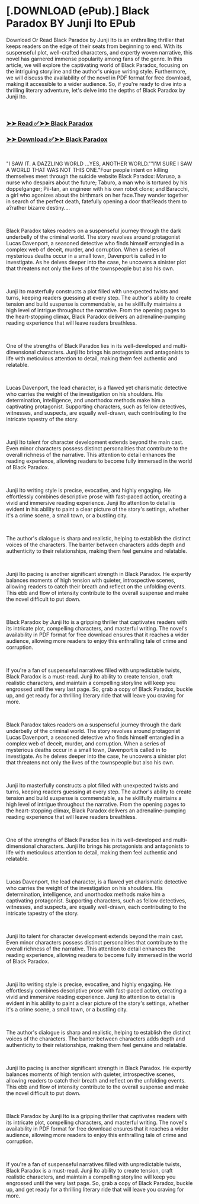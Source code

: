 # [.DOWNLOAD (ePub).] Black Paradox BY Junji Ito EPub

<p>Download Or Read Black Paradox by Junji Ito is an enthralling thriller that keeps readers on the edge of their seats from beginning to end. With its suspenseful plot, well-crafted characters, and expertly woven narrative, this novel has garnered immense popularity among fans of the genre. In this article, we will explore the captivating world of Black Paradox, focusing on the intriguing storyline and the author's unique writing style. Furthermore, we will discuss the availability of the novel in PDF format for free download, making it accessible to a wider audience. So, if you're ready to dive into a thrilling literary adventure, let's delve into the depths of Black Paradox by Junji Ito.</p>
<p>&nbsp;</p>

### [➤➤ Read ✅➤➤ Black Paradox](https://realpdfbooksdrive.blogspot.com/id/60433186)

### [➤➤ Download ✅➤➤ Black Paradox](https://realpdfbooksdrive.blogspot.com/id/60433186)

<p>&nbsp;</p>
<p>"I SAW IT. A DAZZLING WORLD ...YES, ANOTHER WORLD.""I'M SURE I SAW A WORLD THAT WAS NOT THIS ONE."Four people intent on killing themselves meet through the suicide website Black Paradox: Maruso, a nurse who despairs about the future; Taburo, a man who is tortured by his doppelganger; Pii-tan, an engineer with his own robot clone; and Baracchi, a girl who agonizes about the birthmark on her face.They wander together in search of the perfect death, fatefully opening a door that?leads them to a?rather bizarre destiny....</p>
<p>&nbsp;</p>
<p>Black Paradox takes readers on a suspenseful journey through the dark underbelly of the criminal world. The story revolves around protagonist Lucas Davenport, a seasoned detective who finds himself entangled in a complex web of deceit, murder, and corruption. When a series of mysterious deaths occur in a small town, Davenport is called in to investigate. As he delves deeper into the case, he uncovers a sinister plot that threatens not only the lives of the townspeople but also his own.</p>
<p>&nbsp;</p>
<p>Junji Ito masterfully constructs a plot filled with unexpected twists and turns, keeping readers guessing at every step. The author's ability to create tension and build suspense is commendable, as he skillfully maintains a high level of intrigue throughout the narrative. From the opening pages to the heart-stopping climax, Black Paradox delivers an adrenaline-pumping reading experience that will leave readers breathless.</p>
<p>&nbsp;</p>
<p>One of the strengths of Black Paradox lies in its well-developed and multi-dimensional characters. Junji Ito brings his protagonists and antagonists to life with meticulous attention to detail, making them feel authentic and relatable.</p>
<p>&nbsp;</p>
<p>Lucas Davenport, the lead character, is a flawed yet charismatic detective who carries the weight of the investigation on his shoulders. His determination, intelligence, and unorthodox methods make him a captivating protagonist. Supporting characters, such as fellow detectives, witnesses, and suspects, are equally well-drawn, each contributing to the intricate tapestry of the story.</p>
<p>&nbsp;</p>
<p>Junji Ito talent for character development extends beyond the main cast. Even minor characters possess distinct personalities that contribute to the overall richness of the narrative. This attention to detail enhances the reading experience, allowing readers to become fully immersed in the world of Black Paradox.</p>
<p>&nbsp;</p>
<p>Junji Ito writing style is precise, evocative, and highly engaging. He effortlessly combines descriptive prose with fast-paced action, creating a vivid and immersive reading experience. Junji Ito attention to detail is evident in his ability to paint a clear picture of the story's settings, whether it's a crime scene, a small town, or a bustling city.</p>
<p>&nbsp;</p>
<p>The author's dialogue is sharp and realistic, helping to establish the distinct voices of the characters. The banter between characters adds depth and authenticity to their relationships, making them feel genuine and relatable.</p>
<p>&nbsp;</p>
<p>Junji Ito pacing is another significant strength in Black Paradox. He expertly balances moments of high tension with quieter, introspective scenes, allowing readers to catch their breath and reflect on the unfolding events. This ebb and flow of intensity contribute to the overall suspense and make the novel difficult to put down.</p>
<p>&nbsp;</p>
<p>Black Paradox by Junji Ito is a gripping thriller that captivates readers with its intricate plot, compelling characters, and masterful writing. The novel's availability in PDF format for free download ensures that it reaches a wider audience, allowing more readers to enjoy this enthralling tale of crime and corruption.</p>
<p>&nbsp;</p>
<p>If you're a fan of suspenseful narratives filled with unpredictable twists, Black Paradox is a must-read. Junji Ito ability to create tension, craft realistic characters, and maintain a compelling storyline will keep you engrossed until the very last page. So, grab a copy of Black Paradox, buckle up, and get ready for a thrilling literary ride that will leave you craving for more.</p>
<p>&nbsp;</p>
<p>Black Paradox takes readers on a suspenseful journey through the dark underbelly of the criminal world. The story revolves around protagonist Lucas Davenport, a seasoned detective who finds himself entangled in a complex web of deceit, murder, and corruption. When a series of mysterious deaths occur in a small town, Davenport is called in to investigate. As he delves deeper into the case, he uncovers a sinister plot that threatens not only the lives of the townspeople but also his own.</p>
<p>&nbsp;</p>
<p>Junji Ito masterfully constructs a plot filled with unexpected twists and turns, keeping readers guessing at every step. The author's ability to create tension and build suspense is commendable, as he skillfully maintains a high level of intrigue throughout the narrative. From the opening pages to the heart-stopping climax, Black Paradox delivers an adrenaline-pumping reading experience that will leave readers breathless.</p>
<p>&nbsp;</p>
<p>One of the strengths of Black Paradox lies in its well-developed and multi-dimensional characters. Junji Ito brings his protagonists and antagonists to life with meticulous attention to detail, making them feel authentic and relatable.</p>
<p>&nbsp;</p>
<p>Lucas Davenport, the lead character, is a flawed yet charismatic detective who carries the weight of the investigation on his shoulders. His determination, intelligence, and unorthodox methods make him a captivating protagonist. Supporting characters, such as fellow detectives, witnesses, and suspects, are equally well-drawn, each contributing to the intricate tapestry of the story.</p>
<p>&nbsp;</p>
<p>Junji Ito talent for character development extends beyond the main cast. Even minor characters possess distinct personalities that contribute to the overall richness of the narrative. This attention to detail enhances the reading experience, allowing readers to become fully immersed in the world of Black Paradox.</p>
<p>&nbsp;</p>
<p>Junji Ito writing style is precise, evocative, and highly engaging. He effortlessly combines descriptive prose with fast-paced action, creating a vivid and immersive reading experience. Junji Ito attention to detail is evident in his ability to paint a clear picture of the story's settings, whether it's a crime scene, a small town, or a bustling city.</p>
<p>&nbsp;</p>
<p>The author's dialogue is sharp and realistic, helping to establish the distinct voices of the characters. The banter between characters adds depth and authenticity to their relationships, making them feel genuine and relatable.</p>
<p>&nbsp;</p>
<p>Junji Ito pacing is another significant strength in Black Paradox. He expertly balances moments of high tension with quieter, introspective scenes, allowing readers to catch their breath and reflect on the unfolding events. This ebb and flow of intensity contribute to the overall suspense and make the novel difficult to put down.</p>
<p>&nbsp;</p>
<p>Black Paradox by Junji Ito is a gripping thriller that captivates readers with its intricate plot, compelling characters, and masterful writing. The novel's availability in PDF format for free download ensures that it reaches a wider audience, allowing more readers to enjoy this enthralling tale of crime and corruption.</p>
<p>&nbsp;</p>
<p>If you're a fan of suspenseful narratives filled with unpredictable twists, Black Paradox is a must-read. Junji Ito ability to create tension, craft realistic characters, and maintain a compelling storyline will keep you engrossed until the very last page. So, grab a copy of Black Paradox, buckle up, and get ready for a thrilling literary ride that will leave you craving for more.</p>
<p>&nbsp;</p>
